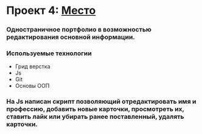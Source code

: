 # Проект 4: [Место](https://kozihodja.github.io/mesto/)

### Одностраничное портфолио в возможностью редактирования основной информации.

### Используемые технологии

- Грид верстка
- Js
- Git
- Основы ООП

### На Js написан скрипт позволяющий отредактировать имя и профессию, добавить новые карточки, просмотреть их, ставить лайк или убирать ранее поставленный, удалять карточки.
